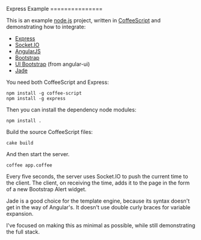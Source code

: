 Express Example ===============

This is an example [node.js](http://nodejs.org/) project, written in
[CoffeeScript](http://coffeescript.org/) and demonstrating how to integrate:

* [Express](http://expressjs.com/)
* [Socket.IO](http://socket.io/)
* [AngularJS](http://angularjs.org/)
* [Bootstrap](http://getbootstrap.com/)
* [UI Bootstrap](http://angular-ui.github.io/bootstrap/) (from angular-ui)
* [Jade](http://jade-lang.com/)

You need both CoffeeScript and Express:

	npm install -g coffee-script
	npm install -g express

Then you can install the dependency node modules:

	npm install .

Build the source CoffeeScript files:

	cake build

And then start the server.

	coffee app.coffee

Every five seconds, the server uses Socket.IO to push the current time to the
client. The client, on receiving the time, adds it to the page in the form of a
new Bootstrap Alert widget.

Jade is a good choice for the template engine, because its syntax doesn't get
in the way of Angular's. It doesn't use double curly braces for variable
expansion.

I've focused on making this as minimal as possible, while still demonstrating
the full stack.
